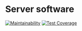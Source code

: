 # Server software

[![Maintainability](https://api.codeclimate.com/v1/badges/b0c2b4cedffc8206773f/maintainability)](https://codeclimate.com/repos/60ead1ab7e90a9014d0016b8/maintainability)
[![Test Coverage](https://api.codeclimate.com/v1/badges/b0c2b4cedffc8206773f/test_coverage)](https://codeclimate.com/repos/60ead1ab7e90a9014d0016b8/test_coverage)
